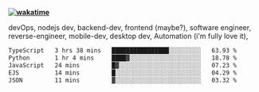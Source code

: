 **[![wakatime](https://wakatime.com/badge/user/87646243-158a-4241-a3cb-668e1fa2dbb8.svg)](https://wakatime.com/@87646243-158a-4241-a3cb-668e1fa2dbb8?style=plastic)**


devOps, nodejs dev, backend-dev, frontend (maybe?), software engineer, reverse-engineer, mobile-dev, desktop dev, Automation (i'm fully love it), 

<!--START_SECTION:waka-->

```txt
TypeScript   3 hrs 38 mins   ████████████████░░░░░░░░░   63.93 %
Python       1 hr 4 mins     ████▓░░░░░░░░░░░░░░░░░░░░   18.78 %
JavaScript   24 mins         █▓░░░░░░░░░░░░░░░░░░░░░░░   07.23 %
EJS          14 mins         █░░░░░░░░░░░░░░░░░░░░░░░░   04.29 %
JSON         11 mins         ▓░░░░░░░░░░░░░░░░░░░░░░░░   03.32 %
```

<!--END_SECTION:waka-->
